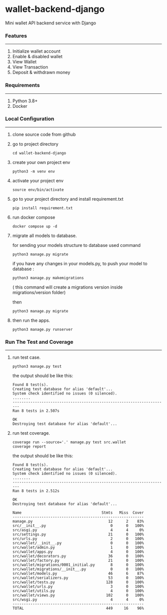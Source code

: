 # wallet-backend-django
Mini wallet API backend service with Django

### Features
<hr>

1. Initialize wallet account
2. Enable & disabled wallet
3. View Wallet
4. View Transaction
5. Deposit & withdrawn money

### Requirements
<hr>

1. Python 3.8+
2. Docker

### Local Configuration
<hr>

1. clone source code from github

2. go to project directory

   ```shell
   cd wallet-backend-django
   ```

3. create your own project env
   ```shell
   python3 -m venv env
   ```

4. activate your project env
   ``` shell
   source env/bin/activate
   ```

5. go to your project directory and install requirement.txt

   ```shell
   pip install requirement.txt
   ```
   
6. run docker compose

   ```shell
   docker compose up -d
   ```

7. migrate all models to database.

   for sending your models structure to database used command

   ```shell
   python3 manage.py migrate
   ```

   if you have any changes in your models.py, to push your model to database :

   ```shell
   python3 manage.py makemigrations
   ```
   ( this command will create a migrations version inside migrations/version folder)

   then

   ```shell
   python3 manage.py migrate
   ```
   
8. then run the apps.
   ```shell
   python3 manage.py runserver
   ```

### Run The Test and Coverage
<hr>

1. run test case.
   ```shell
   python3 manage.py test
   ```
   
   the output should be like this:
   ```shell
   Found 8 test(s).
   Creating test database for alias 'default'...
   System check identified no issues (0 silenced).
   ........
   ----------------------------------------------------------------------
   Ran 8 tests in 2.507s
   
   OK
   Destroying test database for alias 'default'...
   ```
   
2. run test coverage.
   ```shell
   coverage run --source='.' manage.py test src.wallet
   coverage report
   ```
   
   the output should be like this:
   ```shell
   Found 8 test(s).
   Creating test database for alias 'default'...
   System check identified no issues (0 silenced).
   ........
   ----------------------------------------------------------------------
   Ran 8 tests in 2.512s
   
   OK
   Destroying test database for alias 'default'...
   
   Name                                    Stmts   Miss  Cover
   -----------------------------------------------------------
   manage.py                                  12      2    83%
   src/__init__.py                             0      0   100%
   src/asgi.py                                 4      4     0%
   src/settings.py                            21      0   100%
   src/urls.py                                 2      0   100%
   src/wallet/__init__.py                      0      0   100%
   src/wallet/admin.py                         1      0   100%
   src/wallet/apps.py                          4      0   100%
   src/wallet/decorators.py                   36      0   100%
   src/wallet/factory.py                      21      0   100%
   src/wallet/migrations/0001_initial.py       8      0   100%
   src/wallet/migrations/__init__.py           0      0   100%
   src/wallet/models.py                       46      6    87%
   src/wallet/serializers.py                  53      0   100%
   src/wallet/tests.py                       128      0   100%
   src/wallet/urls.py                          3      0   100%
   src/wallet/utils.py                         4      0   100%
   src/wallet/views.py                       102      0   100%
   src/wsgi.py                                 4      4     0%
   -----------------------------------------------------------
   TOTAL                                     449     16    96%
   ```
